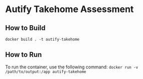 # Autify Takehome Assessment

## How to Build

```docker build . -t autify-takehome```

## How to Run

To run the container, use the following command:
```docker run -v /path/to/output:/app autify-takehome```



